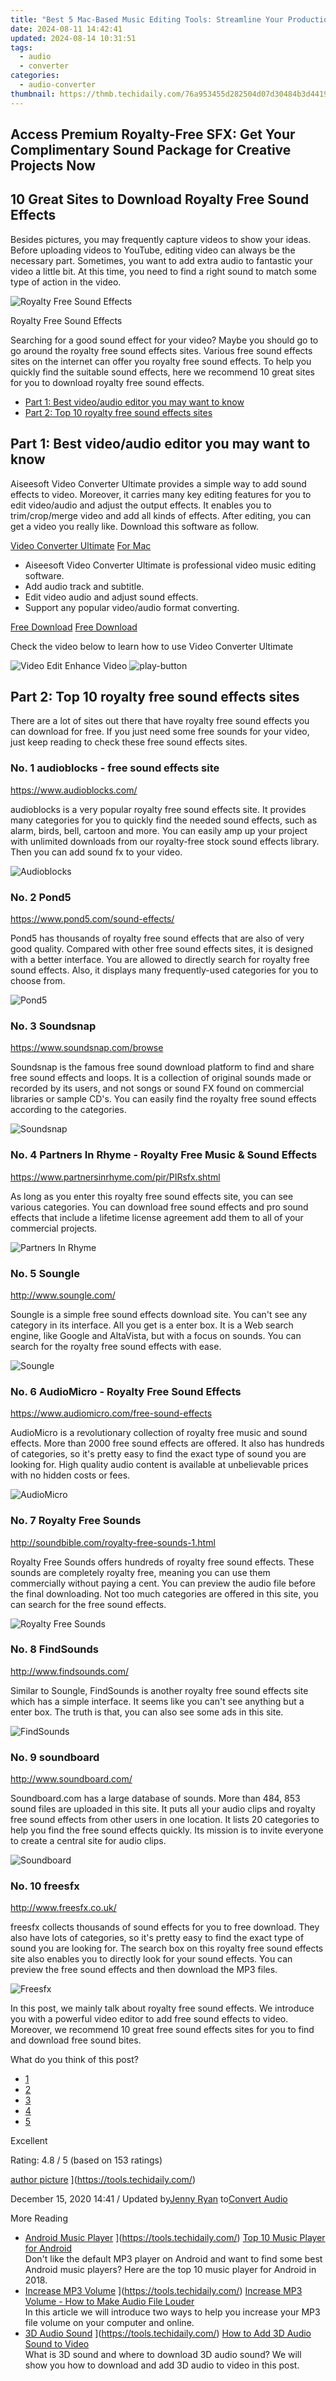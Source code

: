 ```yaml
---
title: "Best 5 Mac-Based Music Editing Tools: Streamline Your Production Workflow"
date: 2024-08-11 14:42:41
updated: 2024-08-14 10:31:51
tags:
  - audio
  - converter
categories:
  - audio-converter
thumbnail: https://thmb.techidaily.com/76a953455d282504d07d30484b3d441976cd7c068fdbe75a38577d96433ea41b.jpg
---
```


## Access Premium Royalty-Free SFX: Get Your Complimentary Sound Package for Creative Projects Now

## 10 Great Sites to Download Royalty Free Sound Effects

 Besides pictures, you may frequently capture videos to show your ideas. Before uploading videos to YouTube, editing video can always be the necessary part. Sometimes, you want to add extra audio to fantastic your video a little bit. At this time, you need to find a right sound to match some type of action in the video.

![Royalty Free Sound Effects](https://www.aiseesoft.com/images/royalty-free-sound-effects/royalty-free-sound-effects.jpg)

Royalty Free Sound Effects

 Searching for a good sound effect for your video? Maybe you should go to go around the royalty free sound effects sites. Various free sound effects sites on the internet can offer you royalty free sound effects. To help you quickly find the suitable sound effects, here we recommend 10 great sites for you to download royalty free sound effects.

* [Part 1: Best video/audio editor you may want to know](https://tools.techidaily.com/)
* [Part 2: Top 10 royalty free sound effects sites](https://tools.techidaily.com/)

## Part 1: Best video/audio editor you may want to know

 Aiseesoft Video Converter Ultimate provides a simple way to add sound effects to video. Moreover, it carries many key editing features for you to edit video/audio and adjust the output effects. It enables you to trim/crop/merge video and add all kinds of effects. After editing, you can get a video you really like. Download this software as follow.

[Video Converter Ultimate](https://tools.techidaily.com/aiseesoft/video-converter-ultimate/) [For Mac](https://tools.techidaily.com/aiseesoft/video-converter-ultimate/)

* Aiseesoft Video Converter Ultimate is professional video music editing software.
* Add audio track and subtitle.
* Edit video audio and adjust sound effects.
* Support any popular video/audio format converting.

[Free Download](https://secure.2checkout.com/order/cart.php?PRODS=4575878&QTY=1&AFFILIATE=108875) [Free Download](https://secure.2checkout.com/order/cart.php?PRODS=4594445&QTY=1&AFFILIATE=108875)

Check the video below to learn how to use Video Converter Ultimate

![Video Edit Enhance Video](https://www.aiseesoft.com/images/youtube-video/video-edit-enhance-video.jpg) ![play-button](https://www.aiseesoft.com/images/play-button.png)

## Part 2: Top 10 royalty free sound effects sites

 There are a lot of sites out there that have royalty free sound effects you can download for free. If you just need some free sounds for your video, just keep reading to check these free sound effects sites.

### No. 1 audioblocks - free sound effects site

<https://www.audioblocks.com/>

 audioblocks is a very popular royalty free sound effects site. It provides many categories for you to quickly find the needed sound effects, such as alarm, birds, bell, cartoon and more. You can easily amp up your project with unlimited downloads from our royalty-free stock sound effects library. Then you can add sound fx to your video.

![Audioblocks](https://www.aiseesoft.com/images/royalty-free-sound-effects/audioblocks.jpg)

### No. 2 Pond5

<https://www.pond5.com/sound-effects/>

 Pond5 has thousands of royalty free sound effects that are also of very good quality. Compared with other free sound effects sites, it is designed with a better interface. You are allowed to directly search for royalty free sound effects. Also, it displays many frequently-used categories for you to choose from.

![Pond5](https://www.aiseesoft.com/images/royalty-free-sound-effects/pond5.jpg)

### No. 3 Soundsnap

<https://www.soundsnap.com/browse>

 Soundsnap is the famous free sound download platform to find and share free sound effects and loops. It is a collection of original sounds made or recorded by its users, and not songs or sound FX found on commercial libraries or sample CD's. You can easily find the royalty free sound effects according to the categories.

![Soundsnap](https://www.aiseesoft.com/images/royalty-free-sound-effects/soundsnap.jpg)

### No. 4 Partners In Rhyme - Royalty Free Music & Sound Effects

<https://www.partnersinrhyme.com/pir/PIRsfx.shtml>

 As long as you enter this royalty free sound effects site, you can see various categories. You can download free sound effects and pro sound effects that include a lifetime license agreement add them to all of your commercial projects.

![Partners In Rhyme](https://www.aiseesoft.com/images/royalty-free-sound-effects/partnersinrhyme.jpg)

### No. 5 Soungle

<http://www.soungle.com/>

 Soungle is a simple free sound effects download site. You can't see any category in its interface. All you get is a enter box. It is a Web search engine, like Google and AltaVista, but with a focus on sounds. You can search for the royalty free sound effects with ease.

![Soungle](https://www.aiseesoft.com/images/royalty-free-sound-effects/soungle.jpg)

### No. 6 AudioMicro - Royalty Free Sound Effects

<https://www.audiomicro.com/free-sound-effects>

 AudioMicro is a revolutionary collection of royalty free music and sound effects. More than 2000 free sound effects are offered. It also has hundreds of categories, so it's pretty easy to find the exact type of sound you are looking for. High quality audio content is available at unbelievable prices with no hidden costs or fees.

![AudioMicro](https://www.aiseesoft.com/images/royalty-free-sound-effects/audiomicro.jpg)

### No. 7 Royalty Free Sounds

<http://soundbible.com/royalty-free-sounds-1.html>

 Royalty Free Sounds offers hundreds of royalty free sound effects. These sounds are completely royalty free, meaning you can use them commercially without paying a cent. You can preview the audio file before the final downloading. Not too much categories are offered in this site, you can search for the free sound effects.

![Royalty Free Sounds](https://www.aiseesoft.com/images/royalty-free-sound-effects/royalty-free-sounds.jpg)

### No. 8 FindSounds

<http://www.findsounds.com/>

 Similar to Soungle, FindSounds is another royalty free sound effects site which has a simple interface. It seems like you can't see anything but a enter box. The truth is that, you can also see some ads in this site.

![FindSounds](https://www.aiseesoft.com/images/royalty-free-sound-effects/findsounds.jpg)

### No. 9 soundboard

<http://www.soundboard.com/>

 Soundboard.com has a large database of sounds. More than 484, 853 sound files are uploaded in this site. It puts all your audio clips and royalty free sound effects from other users in one location. It lists 20 categories to help you find the free sound effects quickly. Its mission is to invite everyone to create a central site for audio clips.

![Soundboard](https://www.aiseesoft.com/images/royalty-free-sound-effects/soundboard.jpg)

### No. 10 freesfx

<http://www.freesfx.co.uk/>

 freesfx collects thousands of sound effects for you to free download. They also have lots of categories, so it's pretty easy to find the exact type of sound you are looking for. The search box on this royalty free sound effects site also enables you to directly look for your sound effects. You can preview the free sound effects and then download the MP3 files.

![Freesfx](https://www.aiseesoft.com/images/royalty-free-sound-effects/freesfx.jpg)

 In this post, we mainly talk about royalty free sound effects. We introduce you with a powerful video editor to add free sound effects to video. Moreover, we recommend 10 great free sound effects sites for you to find and download free sound bites.

What do you think of this post?

* [1](https://tools.techidaily.com/)
* [2](https://tools.techidaily.com/)
* [3](https://tools.techidaily.com/)
* [4](https://tools.techidaily.com/)
* [5](https://tools.techidaily.com/)

Excellent

Rating: 4.8 / 5 (based on 153 ratings)

[author picture](https://www.aiseesoft.com/images/author/jenny.png) ](https://tools.techidaily.com/)

 December 15, 2020 14:41 / Updated by[Jenny Ryan](https://tools.techidaily.com/) to[Convert Audio](https://tools.techidaily.com/)

More Reading

* [Android Music Player](https://www.aiseesoft.com/images/more-reading/android-music-player-s.jpg) ](https://tools.techidaily.com/) [Top 10 Music Player for Android](https://tools.techidaily.com/)  
 Don't like the default MP3 player on Android and want to find some best Android music players? Here are the top 10 music player for Android in 2018.
* [Increase MP3 Volume](https://www.aiseesoft.com/images/more-reading/increase-mp3-volume-s.jpg) ](https://tools.techidaily.com/) [Increase MP3 Volume - How to Make Audio File Louder](https://tools.techidaily.com/)  
 In this article we will introduce two ways to help you increase your MP3 file volume on your computer and online.
* [3D Audio Sound](https://www.aiseesoft.com/images/more-reading/3d-audio-s.jpg) ](https://tools.techidaily.com/) [How to Add 3D Audio Sound to Video](https://tools.techidaily.com/)  
 What is 3D sound and where to download 3D audio sound? We will show you how to download and add 3D audio to video in this post.

<ins class="adsbygoogle"
     style="display:block"
     data-ad-format="autorelaxed"
     data-ad-client="ca-pub-7571918770474297"
     data-ad-slot="1223367746"></ins>



<ins class="adsbygoogle"
     style="display:block"
     data-ad-client="ca-pub-7571918770474297"
     data-ad-slot="8358498916"
     data-ad-format="auto"
     data-full-width-responsive="true"></ins>
